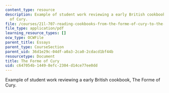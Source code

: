 ```yaml
---
content_type: resource
description: Example of student work reviewing a early British cookbook, The Forme
  of Cury.
file: /courses/21l-707-reading-cookbooks-from-the-forme-of-cury-to-the-smitten-kitchen-spring-2017/c647054b14498efc2304d14ce77ee0dd_MIT21L_707S17_Second_Essay.pdf
file_type: application/pdf
learning_resource_types: []
ocw_type: OCWFile
parent_title: Essays
parent_type: CourseSection
parent_uid: 36d1e29c-04df-a0a3-2ca0-2cdacd1bf44b
resourcetype: Document
title: The Forme of Cury
uid: c647054b-1449-8efc-2304-d14ce77ee0dd
---
```

Example of student work reviewing a early British cookbook, The Forme of Cury.

